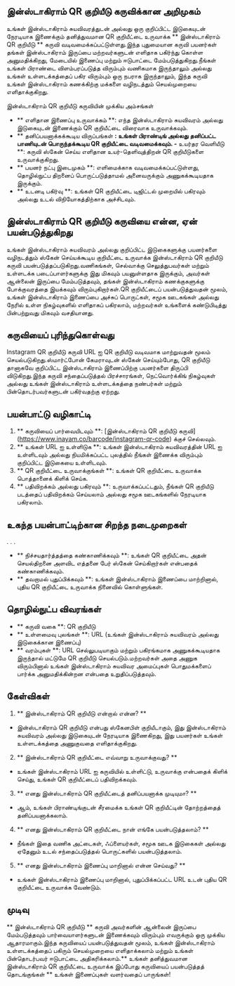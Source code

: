 ## இன்ஸ்டாகிராம் QR குறியீடு கருவிக்கான அறிமுகம்

உங்கள் இன்ஸ்டாகிராம் சுயவிவரத்துடன் அல்லது ஒரு குறிப்பிட்ட இடுகையுடன் நேரடியாக இணைக்கும் தனித்துவமான QR குறியீட்டை உருவாக்க ** இன்ஸ்டாகிராம் QR குறியீடு ** கருவி வடிவமைக்கப்பட்டுள்ளது.இந்த புதுமையான கருவி பயனர்கள் தங்கள் இன்ஸ்டாகிராம் இருப்பை மற்றவர்களுடன் எளிதாக பகிர்ந்து கொள்ள அனுமதிக்கிறது, மேடையில் இணைப்பு மற்றும் ஈடுபாட்டை மேம்படுத்துகிறது.நீங்கள் உங்கள் பிராண்டை விளம்பரப்படுத்த விரும்பும் வணிகமாக இருந்தாலும் அல்லது உங்கள் உள்ளடக்கத்தைப் பகிர விரும்பும் ஒரு நபராக இருந்தாலும், இந்த கருவி உங்கள் இன்ஸ்டாகிராம் கணக்கிற்கு மக்களை வழிநடத்தும் செயல்முறையை எளிதாக்குகிறது.

இன்ஸ்டாகிராம் QR குறியீடு கருவியின் முக்கிய அம்சங்கள்

- ** எளிதான இணைப்பு உருவாக்கம் **: எந்த இன்ஸ்டாகிராம் சுயவிவரம் அல்லது இடுகையுடன் இணைக்கும் QR குறியீட்டை விரைவாக உருவாக்கவும்.
- ** தனிப்பயனாக்கக்கூடிய விருப்பங்கள் **: உங்கள் பிராண்டிங் அல்லது தனிப்பட்ட பாணியுடன் பொருந்தக்கூடிய QR குறியீட்டை வடிவமைக்கவும்.
-** உயர்தர வெளியீடு **: கருவி ஸ்கேன் செய்ய எளிதான உயர்-தெளிவுத்திறன் QR குறியீடுகளை உருவாக்குகிறது.
- ** பயனர் நட்பு இடைமுகம் **: எளிமைக்காக வடிவமைக்கப்பட்டுள்ளது, தொழில்நுட்ப திறனைப் பொருட்படுத்தாமல் அனைவருக்கும் அணுகக்கூடியதாக இருக்கும்.
- ** உடனடி பகிர்வு **: உங்கள் QR குறியீட்டை டிஜிட்டல் முறையில் பகிரவும் அல்லது உடல் விநியோகத்திற்காக அச்சிடவும்.

## இன்ஸ்டாகிராம் QR குறியீடு கருவியை என்ன, ஏன் பயன்படுத்துகிறது

உங்கள் இன்ஸ்டாகிராம் சுயவிவரம் அல்லது குறிப்பிட்ட இடுகைகளுக்கு பயனர்களை வழிநடத்தும் ஸ்கேன் செய்யக்கூடிய குறியீட்டை உருவாக்க இன்ஸ்டாகிராம் QR குறியீடு கருவி பயன்படுத்தப்படுகிறது.வணிகங்கள், செல்வாக்கு செலுத்துபவர்கள் மற்றும் உள்ளடக்க படைப்பாளர்களுக்கு இது மிகவும் பயனுள்ளதாக இருக்கும், அவர்கள் ஆன்லைன் இருப்பை மேம்படுத்தவும், தங்கள் இன்ஸ்டாகிராம் கணக்குகளுக்கு போக்குவரத்தை இயக்கவும் விரும்புகிறார்கள்.QR குறியீட்டைப் பயன்படுத்துவதன் மூலம், உங்கள் இன்ஸ்டாகிராம் இணைப்பை அச்சுப் பொருட்கள், சமூக ஊடகங்கள் அல்லது நேரில் உள்ள நிகழ்வுகளில் எளிதாகப் பகிரலாம், மற்றவர்கள் உங்களைக் கண்டுபிடித்து பின்பற்றுவது மிகவும் வசதியானது.

## கருவியைப் புரிந்துகொள்வது

Instagram QR குறியீடு கருவி URL ஐ QR குறியீடு வடிவமாக மாற்றுவதன் மூலம் செயல்படுகிறது.ஸ்மார்ட்போன் கேமராவுடன் ஸ்கேன் செய்யும்போது, ​​QR குறியீடு தானாகவே குறிப்பிட்ட இன்ஸ்டாகிராம் இணைப்பிற்கு பயனர்களை திருப்பி விடுகிறது.இந்த கருவி சந்தைப்படுத்தல் பிரச்சாரங்கள், நெட்வொர்க்கிங் நிகழ்வுகள் அல்லது உங்கள் இன்ஸ்டாகிராம் உள்ளடக்கத்தை நண்பர்கள் மற்றும் பின்தொடர்பவர்களுடன் பகிர்வதற்கு ஏற்றது.

## பயன்பாட்டு வழிகாட்டி

1. ** கருவியைப் பார்வையிடவும் **: [இன்ஸ்டாகிராம் QR குறியீடு கருவி] (https://www.inayam.co/barcode/instagram-qr-code) க்குச் செல்லவும்.
2. ** உங்கள் URL ஐ உள்ளிடுக **: உங்கள் இன்ஸ்டாகிராம் சுயவிவரத்தின் URL ஐ உள்ளிடவும் அல்லது நியமிக்கப்பட்ட புலத்தில் நீங்கள் இணைக்க விரும்பும் குறிப்பிட்ட இடுகையை உள்ளிடவும்.
3. ** QR குறியீட்டை உருவாக்குங்கள் **: உங்கள் QR குறியீட்டை உருவாக்க பொத்தானைக் கிளிக் செய்க.
4. ** பதிவிறக்கம் அல்லது பகிரவும் **: உருவாக்கப்பட்டதும், நீங்கள் QR குறியீடு படத்தைப் பதிவிறக்கம் செய்யலாம் அல்லது சமூக ஊடகங்களில் நேரடியாக பகிரலாம்.

## உகந்த பயன்பாட்டிற்கான சிறந்த நடைமுறைகள்

.
.
.
- ** நிச்சயதார்த்தத்தை கண்காணிக்கவும் **: உங்கள் QR குறியீட்டை அதன் செயல்திறனை அளவிட எத்தனை பேர் ஸ்கேன் செய்கிறார்கள் என்பதைக் கண்காணிக்கவும்.
- ** தவறாமல் புதுப்பிக்கவும் **: உங்கள் இன்ஸ்டாகிராம் இணைப்பை மாற்றினால், புதிய QR குறியீட்டை உருவாக்க நினைவில் கொள்ளுங்கள்.

## தொழில்நுட்ப விவரங்கள்

- ** கருவி வகை **: QR குறியீடு
- ** உள்ளமைவு புலங்கள் **: URL (உங்கள் இன்ஸ்டாகிராம் சுயவிவரம் அல்லது இடுகைக்கான இணைப்பு)
- ** வரம்புகள் **: URL செல்லுபடியாகும் மற்றும் பகிரங்கமாக அணுகக்கூடியதாக இருந்தால் மட்டுமே QR குறியீடு செயல்படும்.மற்றவர்கள் அதை அணுக விரும்பினால் உங்கள் இன்ஸ்டாகிராம் சுயவிவர அமைப்புகள் பொதுமக்களைப் பார்க்க அனுமதிக்கின்றன என்பதை உறுதிப்படுத்தவும்.

## கேள்விகள்

1. ** இன்ஸ்டாகிராம் QR குறியீடு என்றால் என்ன? **
- இன்ஸ்டாகிராம் QR குறியீடு என்பது ஸ்கேனபிள் குறியீடாகும், இது இன்ஸ்டாகிராம் சுயவிவரம் அல்லது இடுகையுடன் நேரடியாக இணைகிறது, இது பயனர்கள் உங்கள் உள்ளடக்கத்தை அணுகுவதை எளிதாக்குகிறது.

2. ** இன்ஸ்டாகிராம் QR குறியீட்டை எவ்வாறு உருவாக்குவது? **
- உங்கள் இன்ஸ்டாகிராம் URL ஐ கருவியில் உள்ளிட்டு, உருவாக்கு என்பதைக் கிளிக் செய்து, உங்கள் QR குறியீட்டைப் பதிவிறக்கவும்.

3. ** எனது இன்ஸ்டாகிராம் QR குறியீட்டைத் தனிப்பயனாக்க முடியுமா? **
- ஆம், உங்கள் பிராண்டிங்குடன் சீரமைக்க உங்கள் QR குறியீட்டின் தோற்றத்தைத் தனிப்பயனாக்கலாம்.

4. ** எனது இன்ஸ்டாகிராம் QR குறியீட்டை நான் எங்கே பயன்படுத்தலாம்? **
- நீங்கள் இதை வணிக அட்டைகள், ஃப்ளையர்கள், சமூக ஊடக இடுகைகள் அல்லது ஏதேனும் உடல் சந்தைப்படுத்தல் பொருட்களில் பயன்படுத்தலாம்.

5. ** எனது இன்ஸ்டாகிராம் இணைப்பு மாறினால் என்ன செய்வது? **
- உங்கள் இன்ஸ்டாகிராம் இணைப்பு மாறினால், புதுப்பிக்கப்பட்ட URL உடன் புதிய QR குறியீட்டை உருவாக்க வேண்டும்.

## முடிவு

** இன்ஸ்டாகிராம் QR குறியீடு ** கருவி அவர்களின் ஆன்லைன் இருப்பை மேம்படுத்தவும் பார்வையாளர்களுடன் இணைக்கவும் விரும்பும் எவருக்கும் ஒரு முக்கிய ஆதாரமாகும்.இந்த கருவியைப் பயன்படுத்துவதன் மூலம், உங்கள் இன்ஸ்டாகிராம் உள்ளடக்கத்தைப் பகிரும் செயல்முறையை எளிதாக்கலாம் மற்றும் உங்கள் பின்தொடர்பவர் ஈடுபாட்டை அதிகரிக்கலாம்.** உங்கள் தனித்துவமான இன்ஸ்டாகிராம் QR குறியீட்டை உருவாக்க இப்போது கருவியைப் பயன்படுத்தத் தொடங்குங்கள் ** உங்கள் இணைப்புகள் வளர்வதைப் பாருங்கள்!
